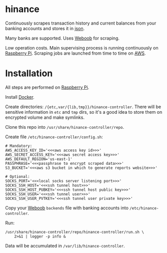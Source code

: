 hinance
=======

Continuously scrapes transaction history and current balances from your
banking accounts and stores it in [json](http://www.json.org).

Many banks are supported. Uses [Weboob](http://weboob.org) for scraping.

Low operation costs.
Main supervising process is running continuously on
[Raspberry Pi](http://www.raspberrypi.org).
Scraping jobs are launched from time to time on [AWS](http://aws.amazon.com).

Installation
============

All steps are performed on [Raspberry Pi](http://www.raspberrypi.org).

Install [Docker](http://www.docker.com).

Create directories: `/{etc,var/{lib,tmp}}/hinance-controller`.
There will be sensitive information in `etc` and `tmp` dirs, so it's a good
idea to store them on encrypted volume and make symlinks.

Clone this repo into `/usr/share/hinance-controller/repo`.

Create file `/etc/hinance-controller/config.sh`:

```
# Mandatory:
AWS_ACCESS_KEY_ID='<<<aws access key id>>>'
AWS_SECRET_ACCESS_KEY='<<<aws secret access key>>>'
AWS_DEFAULT_REGION='us-east-1'
PASSPHRASE='<<<passphrase to encrypt scraped data>>>'
S3_BUCKET='<<<aws s3 bucket in which to generate reports website>>>'

# Optional:
SOCKS_PORT='<<<local socks server listening port>>>'
SOCKS_SSH_HOST='<<<ssh tunnel host>>>'
SOCKS_SSH_HOST_PUBKEY='<<<ssh tunnel host public key>>>'
SOCKS_SSH_USER='<<<ssh tunnel user>>>'
SOCKS_SSH_USER_PVTKEY='<<<ssh tunnel user private key>>>'
```

Copy your [Weboob](http://weboob.org) `backends` file with banking
accounts into `/etc/hinance-controller`.

Run:

```
/usr/share/hinance-controller/repo/hinance-controller/run.sh \
    2>&1 | logger -p info &
```

Data will be accumulated in `/var/lib/hinance-controller`.

